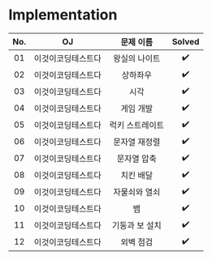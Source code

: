 # Implementation


|          No.          |        OJ        |        문제 이름         |        Solved         |
| :-----: |  :--------: |:---------------------: | :-----: |
| 01 | 이것이코딩테스트다 | 왕실의 나이트 | ✔️ |
| 02 | 이것이코딩테스트다 | 상하좌우 | ✔️ |
| 03 | 이것이코딩테스트다 | 시각 | ✔️ |
| 04 | 이것이코딩테스트다 | 게임 개발 | ✔️ |
| 05 | 이것이코딩테스트다 | 럭키 스트레이트 | ✔️ |
| 06 | 이것이코딩테스트다 | 문자열 재정렬 | ✔️ |
| 07 | 이것이코딩테스트다 | 문자열 압축 | ✔️ |
| 08 | 이것이코딩테스트다 | 치킨 배달 | ✔️ |
| 09 | 이것이코딩테스트다 | 자물쇠와 열쇠 | ✔️ |
| 10 | 이것이코딩테스트다 | 뱀 | ✔️ |
| 11 | 이것이코딩테스트다 | 기둥과 보 설치 | ✔️ |
| 12 | 이것이코딩테스트다 | 외벽 점검 | ✔️ |